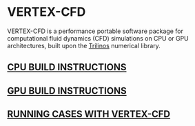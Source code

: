 # VERTEX-CFD
VERTEX-CFD is a performance portable software package for computational fluid dynamics (CFD) simulations on CPU or GPU architectures, built upon the [Trilinos](https://trilinos.github.io/) numerical library.


## [CPU BUILD INSTRUCTIONS](install-vertexcfd/install-vertexcfd-on-narsil-cpu.md)

## [GPU BUILD INSTRUCTIONS](install-vertexcfd/install-vertexcfd-on-narsil-gpu.md)

## [RUNNING CASES WITH VERTEX-CFD](run-vertexcfd/run-incompressible-channel.md)
